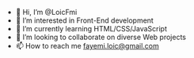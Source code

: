 - 👋 Hi, I’m @LoicFmi
- 👀 I’m interested in Front-End development
- 🌱 I’m currently learning HTML/CSS/JavaScript
- 💞️ I’m looking to collaborate on diverse Web projects
- 📫 How to reach me fayemi.loic@gmail.com

<!---
LoicFmi/LoicFmi is a ✨ special ✨ repository because its `README.md` (this file) appears on your GitHub profile.
You can click the Preview link to take a look at your changes.
--->
